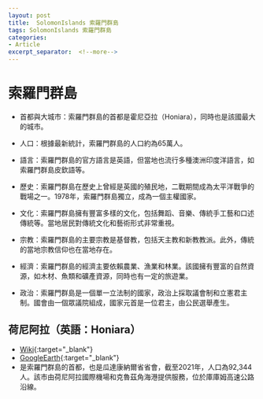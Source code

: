 ```yaml
---
layout: post
title:  SolomonIslands 索羅門群島
tags: SolomonIslands 索羅門群島 
categories:
- Article
excerpt_separator:  <!--more-->
---
```

# 索羅門群島
- 首都與大城市：索羅門群島的首都是霍尼亞拉（Honiara），同時也是該國最大的城市。

- 人口：根據最新統計，索羅門群島的人口約為65萬人。

- 語言：索羅門群島的官方語言是英語，但當地也流行多種澳洲印度洋語言，如索羅門群島皮欽語等。

- 歷史：索羅門群島在歷史上曾經是英國的殖民地，二戰期間成為太平洋戰爭的戰場之一。1978年，索羅門群島獨立，成為一個主權國家。

- 文化：索羅門群島擁有豐富多樣的文化，包括舞蹈、音樂、傳統手工藝和口述傳統等。當地居民對傳統文化和藝術形式非常重視。

- 宗教：索羅門群島的主要宗教是基督教，包括天主教和新教教派。此外，傳統的當地宗教信仰也在當地存在。

- 經濟：索羅門群島的經濟主要依賴農業、漁業和林業。該國擁有豐富的自然資源，如木材、魚類和礦產資源，同時也有一定的旅遊業。

- 政治：索羅門群島是一個單一立法制的國家，政治上採取議會制和立憲君主制。國會由一個眾議院組成，國家元首是一位君主，由公民選舉產生。
## 荷尼阿拉（英語：Honiara）
- [Wiki](https://zh.wikipedia.org/zh-tw/%E9%9C%8D%E5%B0%BC%E4%BA%9A%E6%8B%89 "Wiki"){:target="_blank"} 
- [GoogleEarth](https://earth.google.com/web/search/Sultan+of+Selwyn/@-9.442289,159.9057018,169.76049381a,49595.53242905d,34.99999977y,0h,0t,0r/ "GoogleEarth"){:target="_blank"} 
- 是索羅門群島的首都，也是瓜達康納爾省省會，截至2021年，人​​口為92,344人。該市由荷尼阿拉國際機場和克魯茲角海港提供服務，位於庫庫姆高速公路沿線。
